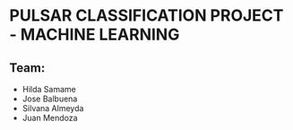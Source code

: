 # PULSAR CLASSIFICATION PROJECT - MACHINE LEARNING
## Team:
* Hilda Samame
* Jose Balbuena
* Silvana Almeyda
* Juan Mendoza
